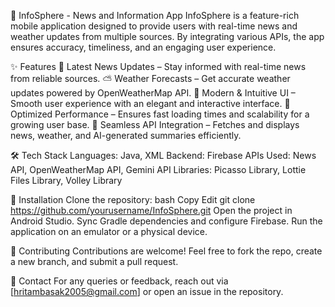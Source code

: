 📢 InfoSphere - News and Information App
InfoSphere is a feature-rich mobile application designed to provide users with real-time news and weather updates from multiple sources. By integrating various APIs, the app ensures accuracy, timeliness, and an engaging user experience.

✨ Features
📰 Latest News Updates – Stay informed with real-time news from reliable sources.
⛅ Weather Forecasts – Get accurate weather updates powered by OpenWeatherMap API.
🎨 Modern & Intuitive UI – Smooth user experience with an elegant and interactive interface.
🚀 Optimized Performance – Ensures fast loading times and scalability for a growing user base.
🔄 Seamless API Integration – Fetches and displays news, weather, and AI-generated summaries efficiently.

🛠️ Tech Stack
Languages: Java, XML
Backend: Firebase
APIs Used: News API, OpenWeatherMap API, Gemini API
Libraries: Picasso Library, Lottie Files Library, Volley Library

🚀 Installation
Clone the repository:
bash
Copy
Edit
git clone https://github.com/yourusername/InfoSphere.git
Open the project in Android Studio.
Sync Gradle dependencies and configure Firebase.
Run the application on an emulator or a physical device.

📌 Contributing
Contributions are welcome! Feel free to fork the repo, create a new branch, and submit a pull request.

📧 Contact
For any queries or feedback, reach out via [hritambasak2005@gmail.com] or open an issue in the repository.
